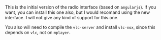 This is the initial version of the radio interface (based on `angularjs`). If
you want, you can install this one also, but I would recomand using the new
interface. I will not give any kind of support for this one. 

You also will need to compile the `vlc-server` and install `vlc-nox`, since this
depends on `vlc`, not on `mplayer`.
